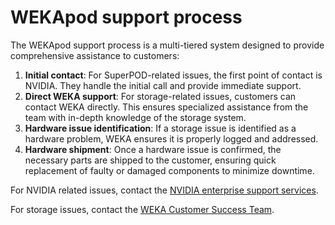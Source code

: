 # WEKApod support process

The WEKApod support process is a multi-tiered system designed to provide comprehensive assistance to customers:

1. **Initial contact**: For SuperPOD-related issues, the first point of contact is NVIDIA. They handle the initial call and provide immediate support.
2. **Direct WEKA support**: For storage-related issues, customers can contact WEKA directly. This ensures specialized assistance from the team with in-depth knowledge of the storage system.
3. **Hardware issue identification**: If a storage issue is identified as a hardware problem, WEKA ensures it is properly logged and addressed.
4. **Hardware shipment**: Once a hardware issue is confirmed, the necessary parts are shipped to the customer, ensuring quick replacement of faulty or damaged components to minimize downtime.

For NVIDIA related issues, contact the [NVIDIA enterprise support services](https://www.nvidia.com/en-us/support/enterprise/).

For storage issues, contact the [WEKA Customer Success Team](../support/getting-support-for-your-weka-system.md#contact-customer-success-team).
